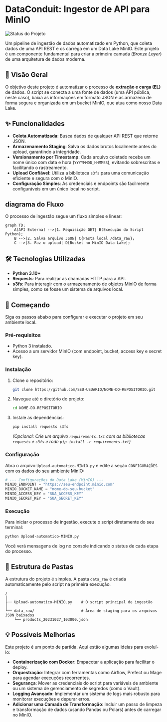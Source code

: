 # DataConduit: Ingestor de API para MinIO

![Status do Projeto](https://img.shields.io/badge/status-concluído-green)

Um pipeline de ingestão de dados automatizado em Python, que coleta dados de uma API REST e os carrega em um Data Lake MinIO. Este projeto é um componente fundamental para criar a primeira camada (*Bronze Layer*) de uma arquitetura de dados moderna.

## 📖 Visão Geral

O objetivo deste projeto é automatizar o processo de **extração e carga (EL)** de dados. O script se conecta a uma fonte de dados (uma API pública, neste caso), baixa as informações em formato JSON e as armazena de forma segura e organizada em um bucket MinIO, que atua como nosso Data Lake.

## ✨ Funcionalidades

-   **Coleta Automatizada**: Busca dados de qualquer API REST que retorne JSON.
-   **Armazenamento Staging**: Salva os dados brutos localmente antes do upload, garantindo a integridade.
-   **Versionamento por Timestamp**: Cada arquivo coletado recebe um nome único com data e hora (`YYYYMMDD_HHMMSS`), evitando sobrescritas e facilitando o rastreamento.
-   **Upload Confiável**: Utiliza a biblioteca `s3fs` para uma comunicação eficiente e segura com o MinIO.
-   **Configuração Simples**: As credenciais e endpoints são facilmente configuráveis em um único local no script.

##  diagrama do Fluxo

O processo de ingestão segue um fluxo simples e linear:

```mermaid
graph TD;
    A[API Externa] -->|1. Requisição GET| B(Execução do Script Python);
    B -->|2. Salva arquivo JSON| C{Pasta local /data_raw};
    C -->|3. Faz o upload| D[Bucket no MinIO Data Lake];
```

## 🛠️ Tecnologias Utilizadas

-   **Python 3.10+**
-   **Requests**: Para realizar as chamadas HTTP para a API.
-   **s3fs**: Para interagir com o armazenamento de objetos MinIO de forma simples, como se fosse um sistema de arquivos local.

## 🚀 Começando

Siga os passos abaixo para configurar e executar o projeto em seu ambiente local.

### Pré-requisitos

-   Python 3 instalado.
-   Acesso a um servidor MinIO (com endpoint, bucket, access key e secret key).

### Instalação

1.  Clone o repositório:
    ```bash
    git clone https://github.com/SEU-USUARIO/NOME-DO-REPOSITORIO.git
    ```

2.  Navegue até o diretório do projeto:
    ```bash
    cd NOME-DO-REPOSITORIO
    ```

3.  Instale as dependências:
    ```bash
    pip install requests s3fs
    ```
    *(Opcional: Crie um arquivo `requirements.txt` com as bibliotecas `requests` e `s3fs` e rode `pip install -r requirements.txt`)*

### Configuração

Abra o arquivo `Upload-automatico-MINIO.py` e edite a seção `CONFIGURAÇÕES` com os dados do seu ambiente MinIO:

```python
# --- Configurações do Data Lake (MinIO) ---
MINIO_ENDPOINT = "https://seu-endpoint.minio.com"
MINIO_BUCKET_NAME = "nome-do-seu-bucket"
MINIO_ACCESS_KEY = "SUA_ACCESS_KEY"
MINIO_SECRET_KEY = "SUA_SECRET_KEY"
```

### Execução

Para iniciar o processo de ingestão, execute o script diretamente do seu terminal:

```bash
python Upload-automatico-MINIO.py
```

Você verá mensagens de log no console indicando o status de cada etapa do processo.

## 📂 Estrutura de Pastas

A estrutura do projeto é simples. A pasta `data_raw` é criada automaticamente pelo script na primeira execução.

```
/
│
├── Upload-automatico-MINIO.py    # O script principal de ingestão
│
└── data_raw/                     # Área de staging para os arquivos JSON baixados
    └── products_20231027_103000.json
```

## 💡 Possíveis Melhorias

Este projeto é um ponto de partida. Aqui estão algumas ideias para evoluí-lo:

-   **Containerização com Docker**: Empacotar a aplicação para facilitar o deploy.
-   **Orquestração**: Integrar com ferramentas como Airflow, Prefect ou Mage para agendar execuções recorrentes.
-   **Segurança**: Mover as credenciais do script para variáveis de ambiente ou um sistema de gerenciamento de segredos (como o Vault).
-   **Logging Avançado**: Implementar um sistema de logs mais robusto para monitorar execuções e depurar erros.
-   **Adicionar uma Camada de Transformação**: Incluir um passo de limpeza e transformação de dados (usando Pandas ou Polars) antes de carregar no MinIO.
